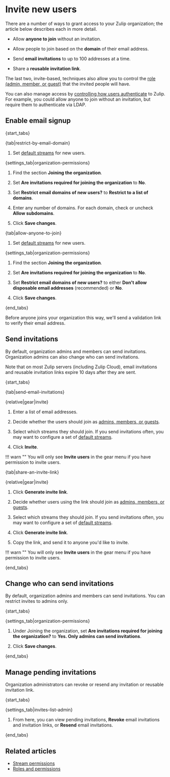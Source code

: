 # Invite new users

There are a number of ways to grant access to your Zulip organization;
the article below describes each in more detail.

* Allow **anyone to join** without an invitation.

* Allow people to join based on the **domain** of their email address.

* Send **email invitations** to up to 100 addresses at a time.

* Share a **reusable invitation link**.

The last two, invite-based, techniques also allow you to control the
[role (admin, member, or guest)](/help/roles-and-permissions) that the
invited people will have.

You can also manage access by
[controlling how users authenticate](/help/configure-authentication-methods)
to Zulip.  For example, you could allow anyone to join without an
invitation, but require them to authenticate via LDAP.

## Enable email signup

{start_tabs}

{tab|restrict-by-email-domain}

1. Set [default streams](/help/set-default-streams-for-new-users) for new users.

{settings_tab|organization-permissions}

1. Find the section **Joining the organization**.

1. Set **Are invitations required for joining the organization** to **No**.

1. Set **Restrict email domains of new users?** to
   **Restrict to a list of domains**.

1. Enter any number of domains. For each domain, check or uncheck
   **Allow subdomains**.

1. Click **Save changes**.

{tab|allow-anyone-to-join}

1. Set [default streams](/help/set-default-streams-for-new-users) for new users.

{settings_tab|organization-permissions}

1. Find the section **Joining the organization**.

1. Set **Are invitations required for joining the organization** to **No**.

1. Set **Restrict email domains of new users?** to either
   **Don't allow disposable email addresses** (recommended) or **No**.

1. Click **Save changes**.

{end_tabs}

Before anyone joins your organization this way, we'll send a validation link
to verify their email address.

## Send invitations

By default, organization admins and members can send
invitations. Organization admins can also change who can send invitations.

Note that on most Zulip servers (including Zulip Cloud), email invitations
and reusable invitation links expire 10 days after they are sent.

{start_tabs}

{tab|send-email-invitations}

{relative|gear|invite}

1. Enter a list of email addresses.

1. Decide whether the users should join as [admins, members, or
   guests](/help/roles-and-permissions).

1. Select which streams they should join. If you send invitations often, you
   may want to configure a set of
   [default streams](/help/set-default-streams-for-new-users).

1. Click **Invite**.

!!! warn ""
    You will only see **Invite users** in the gear menu if you have
    permission to invite users.

{tab|share-an-invite-link}

{relative|gear|invite}

1. Click **Generate invite link**.

1. Decide whether users using the link should join as [admins,
   members, or guests](/help/roles-and-permissions).

1. Select which streams they should join. If you send invitations often, you
   may want to configure a set of
   [default streams](/help/set-default-streams-for-new-users).

1. Click **Generate invite link**.

1. Copy the link, and send it to anyone you'd like to invite.

!!! warn ""
    You will only see **Invite users** in the gear menu if you have
    permission to invite users.

{end_tabs}

## Change who can send invitations

By default, organization admins and members can send invitations. You can
restrict invites to admins only.

{start_tabs}

{settings_tab|organization-permissions}

1. Under Joining the organization, set
   **Are invitations required for joining the organization?** to
   **Yes. Only admins can send invitations**.

1. Click **Save changes**.

{end_tabs}

## Manage pending invitations

Organization administrators can revoke or resend any invitation or reusable
invitation link.

{start_tabs}

{settings_tab|invites-list-admin}

1. From here, you can view pending invitations, **Revoke** email invitations
   and invitation links, or **Resend** email invitations.

{end_tabs}

## Related articles

* [Stream permissions](/help/stream-permissions)
* [Roles and permissions](/help/roles-and-permissions)
